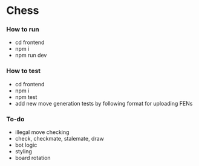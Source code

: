 # Chess

### How to run
- cd frontend
- npm i
- npm run dev

### How to test
- cd frontend
- npm i
- npm test
- add new move generation tests by following format for uploading FENs

### To-do
- illegal move checking
- check, checkmate, stalemate, draw
- bot logic
- styling
- board rotation
